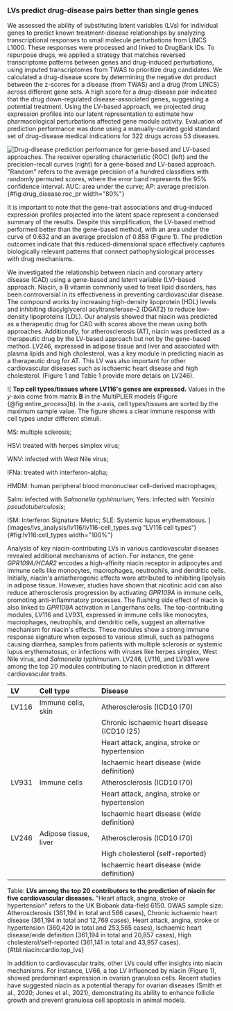 ### LVs predict drug-disease pairs better than single genes

We assessed the ability of substituting latent variables (LVs) for individual genes to predict known treatment-disease relationships by analyzing transcriptional responses to small molecule perturbations from LINCS L1000.
These responses were processed and linked to DrugBank IDs.
To repurpose drugs, we applied a strategy that matches reversed transcriptome patterns between genes and drug-induced perturbations, using imputed transcriptomes from TWAS to prioritize drug candidates.
We calculated a drug-disease score by determining the negative dot product between the z-scores for a disease (from TWAS) and a drug (from LINCS) across different gene sets.
A high score for a drug-disease pair indicated that the drug down-regulated disease-associated genes, suggesting a potential treatment.
Using the LV-based approach, we projected drug expression profiles into our latent representation to estimate how pharmacological perturbations affected gene module activity.
Evaluation of prediction performance was done using a manually-curated gold standard set of drug-disease medical indications for 322 drugs across 53 diseases.


![
**Drug-disease prediction performance for gene-based and LV-based approaches.**
The receiver operating characteristic (ROC) (left) and the precision-recall curves (right) for a gene-based and LV-based approach.
"Random" refers to the average precision of a hundred classifiers with randomly permuted scores, where the error band represents the 95% confidence interval.
AUC: area under the curve; AP: average precision.
](images/drug_disease_prediction/roc_pr_curves.svg "ROC-PR curves for drug-disease prediction"){#fig:drug_disease:roc_pr width="80%"}


It is important to note that the gene-trait associations and drug-induced expression profiles projected into the latent space represent a condensed summary of the results.
Despite this simplification, the LV-based method performed better than the gene-based method, with an area under the curve of 0.632 and an average precision of 0.858 (Figure 1).
The prediction outcomes indicate that this reduced-dimensional space effectively captures biologically relevant patterns that connect pathophysiological processes with drug mechanisms.


We investigated the relationship between niacin and coronary artery disease (CAD) using a gene-based and latent variable (LV)-based approach.
Niacin, a B vitamin commonly used to treat lipid disorders, has been controversial in its effectiveness in preventing cardiovascular disease.
The compound works by increasing high-density lipoprotein (HDL) levels and inhibiting diacylglycerol acyltransferase–2 (DGAT2) to reduce low-density lipoproteins (LDL).
Our analysis showed that niacin was predicted as a therapeutic drug for CAD with scores above the mean using both approaches.
Additionally, for atherosclerosis (AT), niacin was predicted as a therapeutic drug by the LV-based approach but not by the gene-based method.
LV246, expressed in adipose tissue and liver and associated with plasma lipids and high cholesterol, was a key module in predicting niacin as a therapeutic drug for AT.
This LV was also important for other cardiovascular diseases such as ischaemic heart disease and high cholesterol.
(Figure 1 and Table 1 provide more details on LV246).

![
**Top cell types/tissues where LV116's genes are expressed.**
Values in the $y$-axis come from matrix $\mathbf{B}$ in the MultiPLIER models (Figure {@fig:entire_process}b).
In the $x$-axis, cell types/tissues are sorted by the maximum sample value.
The figure shows a clear immune response with cell types under different stimuli.
<!-- https://trace.ncbi.nlm.nih.gov/Traces/sra/?study=SRP045500 -->
MS: multiple sclerosis;
<!-- https://trace.ncbi.nlm.nih.gov/Traces/sra/?study=SRP045569 -->
<!-- PBMCs: peripheral blood mononuclear cells; -->
HSV: treated with herpes simplex virus;
<!-- https://trace.ncbi.nlm.nih.gov/Traces/sra/?study=SRP015670 -->
WNV: infected with West Nile virus;
<!-- https://trace.ncbi.nlm.nih.gov/Traces/sra/?study=SRP062958 -->
IFNa: treated with interferon-alpha;
<!-- https://trace.ncbi.nlm.nih.gov/Traces/sra/?study=SRP039361 -->
HMDM: human peripheral blood mononuclear cell-derived macrophages;
<!-- IPSDM: human induced pluripotent stem cell-derived macrophages; -->
<!-- https://trace.ncbi.nlm.nih.gov/Traces/sra/?study=SRP056733 -->
Salm: infected with *Salmonella typhimurium*;
Yers: infected with *Yersinia pseudotuberculosis*;
<!-- https://trace.ncbi.nlm.nih.gov/Traces/sra/?study=SRP062966 -->
ISM: Interferon Signature Metric;
SLE: Systemic lupus erythematosus.
](images/lvs_analysis/lv116/lv116-cell_types.svg "LV116 cell types"){#fig:lv116:cell_types width="100%"}



Analysis of key niacin-contributing LVs in various cardiovascular diseases revealed additional mechanisms of action.
For instance, the gene *GPR109A/HCAR2* encodes a high-affinity niacin receptor in adipocytes and immune cells like monocytes, macrophages, neutrophils, and dendritic cells.
Initially, niacin's antiatherogenic effects were attributed to inhibiting lipolysis in adipose tissue.
However, studies have shown that nicotinic acid can also reduce atherosclerosis progression by activating *GPR109A* in immune cells, promoting anti-inflammatory processes.
The flushing side effect of niacin is also linked to *GPR109A* activation in Langerhans cells.
The top-contributing modules, LV116 and LV931, expressed in immune cells like monocytes, macrophages, neutrophils, and dendritic cells, suggest an alternative mechanism for niacin's effects.
These modules show a strong immune response signature when exposed to various stimuli, such as pathogens causing diarrhea, samples from patients with multiple sclerosis or systemic lupus erythematosus, or infections with viruses like herpes simplex, West Nile virus, and *Salmonella typhimurium*.
LV246, LV116, and LV931 were among the top 20 modules contributing to niacin prediction in different cardiovascular traits.


<!-- niacin:cardiovascular:top_lvs:start DISABLE NOW, BUT HAS TO BE ADDED THE "end" version just below to update table -->
| LV    | Cell type             | Disease                                      |
|:------|:----------------------|:---------------------------------------------|
| LV116 | Immune cells, skin    | Atherosclerosis (ICD10 I70)                  |
|       |                       | Chronic ischaemic heart disease (ICD10 I25)  |
|       |                       | Heart attack, angina, stroke or hypertension |
|       |                       | Ischaemic heart disease (wide definition)    |
| LV931 | Immune cells          | Atherosclerosis (ICD10 I70)                  |
|       |                       | Heart attack, angina, stroke or hypertension |
|       |                       | Ischaemic heart disease (wide definition)    |
| LV246 | Adipose tissue, liver | Atherosclerosis (ICD10 I70)                  |
|       |                       | High cholesterol (self-reported)             |
|       |                       | Ischaemic heart disease (wide definition)    |

Table: **LVs among the top 20 contributors to the prediction of niacin for five cardiovascular diseases.** "Heart attack, angina, stroke or hypertension" refers to the UK Biobank data-field 6150. GWAS sample size: Atherosclerosis (361,194 in total and 566 cases), Chronic ischaemic heart disease (361,194 in total and 12,769 cases), Heart attack, angina, stroke or hypertension (360,420 in total and 253,565 cases), Ischaemic heart disease/wide definition (361,194 in total and 20,857 cases), High cholesterol/self-reported (361,141 in total and 43,957 cases).  {#tbl:niacin:cardio:top_lvs}


In addition to cardiovascular traits, other LVs could offer insights into niacin mechanisms.
For instance, LV66, a top LV influenced by niacin (Figure 1), showed predominant expression in ovarian granulosa cells.
Recent studies have suggested niacin as a potential therapy for ovarian diseases (Smith et al., 2020; Jones et al., 2021), demonstrating its ability to enhance follicle growth and prevent granulosa cell apoptosis in animal models.
